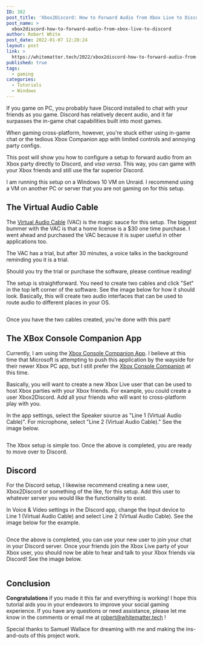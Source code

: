 ```yaml
---
ID: 382
post_title: 'Xbox2Discord: How to Forward Audio from Xbox Live to Discord'
post_name: >
  xbox2discord-how-to-forward-audio-from-xbox-live-to-discord
author: Robert White
post_date: 2022-01-07 12:20:24
layout: post
link: >
  https://whitematter.tech/2022/xbox2discord-how-to-forward-audio-from-xbox-live-to-discord/
published: true
tags:
  - gaming
categories:
  - Tutorials
  - Windows
---
```

<!-- wp:paragraph -->
<p>If you game on PC, you probably have Discord installed to chat with your friends as you game. Discord has relatively decent audio, and it far surpasses the in-game chat capabilities built into most games. </p>
<!-- /wp:paragraph -->

<!-- wp:paragraph -->
<p>When gaming cross-platform, however, you're stuck either using in-game chat or the tedious Xbox Companion app with limited controls and annoying party configs. </p>
<!-- /wp:paragraph -->

<!-- wp:paragraph {"dropCap":true} -->
<p class="has-drop-cap">This post will show you how to configure a setup to forward audio from an Xbox party directly to Discord, and <em>visa versa</em>. This way, you can game with your Xbox friends and still use the far superior Discord.</p>
<!-- /wp:paragraph -->

<!-- wp:paragraph -->
<p>I am running this setup on a Windows 10 VM on Unraid. I recommend using a VM on another PC or server that you are not gaming on for this setup.</p>
<!-- /wp:paragraph -->

<!-- wp:heading -->
<h2>The Virtual Audio Cable</h2>
<!-- /wp:heading -->

<!-- wp:paragraph -->
<p>The <a href="https://vac.muzychenko.net/en/" target="_blank" rel="noreferrer noopener">Virtual Audio Cable</a> (VAC) is the magic sauce for this setup. The biggest bummer with the VAC is that a home license is a $30 one time purchase. I went ahead and purchased the VAC because it is super useful in other applications too.</p>
<!-- /wp:paragraph -->

<!-- wp:paragraph -->
<p>The VAC has a trial, but after 30 minutes, a voice talks in the background reminding you it is a trial.</p>
<!-- /wp:paragraph -->

<!-- wp:paragraph -->
<p>Should you try the trial or purchase the software, please continue reading!</p>
<!-- /wp:paragraph -->

<!-- wp:paragraph -->
<p>The setup is straightforward. You need to create two cables and click "Set" in the top left corner of the software. See the image below for how it should look. Basically, this will create two audio interfaces that can be used to route audio to different places in your OS.</p>
<!-- /wp:paragraph -->

<!-- wp:image {"id":388,"sizeSlug":"large","linkDestination":"none"} -->
<figure class="wp-block-image size-large"><img src="https://whitematter.tech/wp-content/uploads/2022/01/Screen-Shot-2022-01-06-at-12.05.54-PM-1024x505.png" alt="" class="wp-image-388"/></figure>
<!-- /wp:image -->

<!-- wp:paragraph -->
<p>Once you have the two cables created, you're done with this part!</p>
<!-- /wp:paragraph -->

<!-- wp:heading -->
<h2>The XBox Console Companion App</h2>
<!-- /wp:heading -->

<!-- wp:paragraph -->
<p>Currently, I am using the <a href="https://www.microsoft.com/en-us/p/xbox-console-companion/9wzdncrfjbd8?activetab=pivot:overviewtab" target="_blank" rel="noreferrer noopener">Xbox Console Companion App</a>. I believe at this time that Microsoft is attempting to push this application by the wayside for their newer Xbox PC app, but I still prefer the <meta charset="utf-8"><a href="https://www.microsoft.com/en-us/p/xbox-console-companion/9wzdncrfjbd8?activetab=pivot:overviewtab" target="_blank" rel="noreferrer noopener">Xbox Console Companion</a> at this time.</p>
<!-- /wp:paragraph -->

<!-- wp:paragraph -->
<p>Basically, you will want to create a new Xbox Live user that can be used to host Xbox parties with your Xbox friends. For example, you could create a user Xbox2Discord. Add all your friends who will want to cross-platform play with you.</p>
<!-- /wp:paragraph -->

<!-- wp:paragraph -->
<p>In the app settings, select the Speaker source as "Line 1 (Virtual Audio Cable)". For microphone, select "Line 2 (Virtual Audio Cable)." See the image below.</p>
<!-- /wp:paragraph -->

<!-- wp:image {"id":386,"sizeSlug":"large","linkDestination":"none"} -->
<figure class="wp-block-image size-large"><img src="https://whitematter.tech/wp-content/uploads/2022/01/Screen-Shot-2022-01-06-at-12.05.37-PM-1024x676.png" alt="" class="wp-image-386"/></figure>
<!-- /wp:image -->

<!-- wp:paragraph -->
<p>The Xbox setup is simple too. Once the above is completed, you are ready to move over to Discord.</p>
<!-- /wp:paragraph -->

<!-- wp:heading -->
<h2>Discord</h2>
<!-- /wp:heading -->

<!-- wp:paragraph -->
<p>For the Discord setup, I likewise recommend creating a new user, Xbox2Discord or something of the like, for this setup. Add this user to whatever server you would like the functionality to exist.</p>
<!-- /wp:paragraph -->

<!-- wp:paragraph -->
<p>In Voice &amp; Video settings in the Discord app, change the Input device to Line 1 (Virtual Audio Cable) and select Line 2 (Virtual Audio Cable). See the image below for the example.</p>
<!-- /wp:paragraph -->

<!-- wp:image {"id":385,"sizeSlug":"large","linkDestination":"none"} -->
<figure class="wp-block-image size-large"><img src="https://whitematter.tech/wp-content/uploads/2022/01/Screen-Shot-2022-01-06-at-12.06.05-PM-1024x540.png" alt="" class="wp-image-385"/></figure>
<!-- /wp:image -->

<!-- wp:paragraph -->
<p>Once the above is completed, you can use your new user to join your chat in your Discord server. Once your friends join the Xbox Live party of your Xbox user, you should now be able to hear and talk to your Xbox friends via Discord! See the image below.</p>
<!-- /wp:paragraph -->

<!-- wp:image {"id":387,"sizeSlug":"large","linkDestination":"none"} -->
<figure class="wp-block-image size-large"><img src="https://whitematter.tech/wp-content/uploads/2022/01/Screen-Shot-2022-01-06-at-12.06.44-PM-368x1024.png" alt="" class="wp-image-387"/></figure>
<!-- /wp:image -->

<!-- wp:heading -->
<h2>Conclusion<meta charset="utf-8"></h2>
<!-- /wp:heading -->

<!-- wp:paragraph -->
<p><strong>Congratulations&nbsp;</strong>if you made it this far and everything is working! I hope this tutorial aids you in your endeavors to&nbsp;improve your social gaming experience. If you have any questions or need assistance, please let me know in the comments or email me at&nbsp;<a href="mailto:robert@whitematter.tech" target="_blank" rel="noreferrer noopener">robert@whitematter.tech</a>&nbsp;!</p>
<!-- /wp:paragraph -->

<!-- wp:paragraph -->
<p>Special thanks to Samuel Wallace for dreaming with me and making the ins-and-outs of this project work.</p>
<!-- /wp:paragraph -->